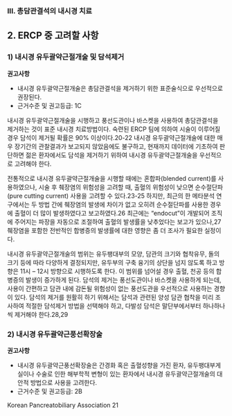 ### III. 총담관결석의 내시경 치료

## 2. ERCP 중 고려할 사항

### 1) 내시경 유두괄약근절개술 및 담석제거

**권고사항**
- 내시경 유두괄약근절개술은 총담관결석을 제거하기 위한 표준술식으로 우선적으로 권장된다.
- 근거수준 및 권고등급: 1C

내시경 유두괄약근절개술을 시행하고 풍선도관이나 바스켓을 사용하여 총담관결석을 제거하는 것이 표준 내시경 치료방법이다. 숙련된 ERCP 팀에 의하여 시술이 이루어질 경우 담석이 제거될 확률은 90% 이상이다.20-22 내시경 유두괄약근절개술에 대한 매우 장기간의 관찰결과가 보고되지 않았음에도 불구하고, 현재까지 데이터에 기초하여 판단하면 젊은 환자에서도 담석을 제거하기 위하여 내시경 유두괄약근절개술을 우선적으로 고려해야 한다.

전통적으로 내시경 유두괄약근절개술을 시행할 때에는 혼합파(blended current)를 사용하였으나, 시술 후 췌장염의 위험성을 고려할 때, 출혈의 위험성이 낮으면 순수절단파(pure cutting current) 사용을 고려할 수 있다.23-25 하지만, 최근의 한 메타분석 연구에서는 두 방법 간에 췌장염의 발생에 차이가 없고 오히려 순수절단파를 사용한 경우에 출혈이 더 많이 발생하였다고 보고하였다.26 최근에는 “endocut”이 개발되어 조직에 주어지는 파장을 자동으로 조절하여 출혈의 발생률을 낮추었다는 보고가 있으나,27 췌장염을 포함한 전반적인 합병증의 발생률에 대한 영향은 좀 더 조사가 필요한 실정이다.

내시경 유두괄약근절개술의 범위는 유두팽대부의 모양, 담관의 크기와 협착유무, 돌의 크기 등에 따라 다양하게 결정되지만, 유두부의 구축 융기의 상단을 넘지 않도록 하고 방향은 11시 – 12시 방향으로 시행하도록 한다. 이 범위를 넘어설 경우 출혈, 천공 등의 합병증의 발생이 증가하게 된다.
담석의 제거는 풍선도관이나 바스켓을 사용하게 되는데, 사용이 간편하고 담관 내에 감돈될 위험성이 없는 풍선도관을 우선적으로 사용하는 경향이 있다. 담석의 제거를 원활히 하기 위해서는 담석과 관련된 양성 담관 협착을 미리 조사하여 적절한 담석제거 방법을 선택해야 하고, 다발성 담석은 말단부에서부터 하나하나씩 제거해야 한다.28,29

### 2) 내시경 유두괄약근풍선확장술

**권고사항**
- 내시경 유두괄약근풍선확장술은 간경화 혹은 출혈성향을 가진 환자, 유두팽대부게실이나 수술로 인한 해부학적 변형이 있는 환자에서 내시경 유두괄약근절개술의 대안적 방법으로 사용을 고려한다.
- 근거수준 및 권고등급: 2B

Korean Pancreatobiliary Association 21